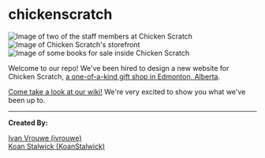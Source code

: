 # chickenscratch
![Image of two of the staff members at Chicken Scratch](http://addictedtocoding.com/assets/images/projects/chickenscratch/chickenscratchstaff.jpg)&nbsp;![Image of Chicken Scratch's storefront](http://addictedtocoding.com/assets/images/projects/chickenscratch/chickenscratchstorefront.jpg)&nbsp;![Image of some books for sale inside Chicken Scratch](http://addictedtocoding.com/assets/images/projects/chickenscratch/chickenscratchbooks.jpg)  

Welcome to our repo! We've been hired to design a new website for Chicken Scratch, [a one-of-a-kind gift shop in Edmonton, Alberta](https://www.instagram.com/chickenscratchyeg/).  

[Come take a look at our wiki!](https://github.com/ivrouwe/chickenscratch/wiki) We're very excited to show you what we've been up to.

---

**Created By:**  
  
  
[Ivan Vrouwe (ivrouwe)](https://github.com/ivrouwe)  
[Koan Stalwick (KoanStalwick)](https://github.com/KoanStalwick)
